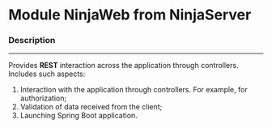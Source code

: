 Module NinjaWeb from NinjaServer
=============================

### Description
___

Provides **REST** interaction across the application through controllers. Includes such aspects:

1. Interaction with the application through controllers. For example, for authorization;
2. Validation of data received from the client; 
3. Launching Spring Boot application.